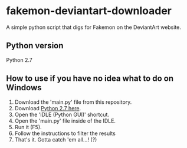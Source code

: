 # fakemon-deviantart-downloader
A simple python script that digs for Fakemon on the DeviantArt website.

## Python version
Python 2.7

## How to use if you have no idea what to do on Windows
1. Download the 'main.py' file from this repository.
2. Download [Python 2.7 here](https://www.python.org/downloads/).
3. Open the 'IDLE (Python GUI)' shortcut.
4. Open the 'main.py' file inside of the IDLE.
5. Run it (F5).
6. Follow the instructions to filter the results
7. That's it. Gotta catch 'em all...! (?)

